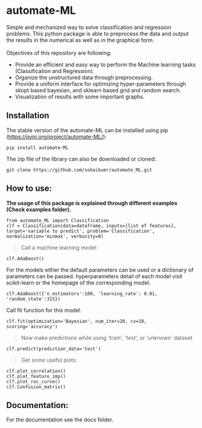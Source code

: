 # automate-ML

Simple and mechanized way to solve classification and regression problems. This python package is able to preprocess the data and output the results in the numerical as well as in the graphical form. <br /> <br />
Objectives of this repository are following:
*  Provide an efficient and easy way to perform the Machine learning tasks (Classification and Regression).
*  Organize the unstructured data through preprocessing.
*  Provide a uniform interface for optimizing hyper-parameters through skopt based bayesian, and sklearn based grid and random search.
*  Visualization of results with some important graphs.

## Installation

The stable version of the automate-ML can be installed using pip (https://pypi.org/project/automate-ML/):
````
pip install automate-ML 
````
The zip file of the library can also be downloaded or cloned:

````
git clone https://github.com/sohaibumr/automate_ML.git
````

## How to use:

**The usage of this package is explained through different examples (Check examples folder).**

````
from automate_ML import Classification
clf = Classification(data=dataframe, inputs=[list of features], target='variable to predict', problem='Classification', normalization='minmax', verbosity=0) 
````

> Call a machine learning model
````
clf.AdaBoost()
````
For the models either the default parameters can be used or a dictionary of parameters can be passed. hyperparameters detail of each model visit scikit-learn or the homepage of the corresponding model. <br />

````
clf.AdaBoost({'n_estimators':100, 'learning_rate': 0.01, 'random_state':315})
````
Call fit function for this model.
````
clf.fit(optimization='Bayesian', num_iter=20, cv=10, scoring='accuracy')
````

> Now make predictions while using 'train', 'test', or 'unknown' dataset
````
clf.predict(prediction_data='test')
````

> Get some useful plots:
````
clf.plot_correlation()
clf.plot_feature_imp()
clf.plot_roc_curve()
clf.Confusion_matrix()
````
## Documentation:

For the documentation see the docs folder.

